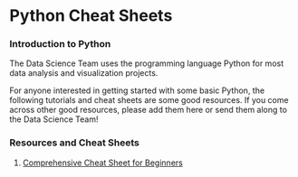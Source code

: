 
# Python Cheat Sheets

### Introduction to Python

The Data Science Team uses the programming language Python for most data analysis and visualization projects.

For anyone interested in getting started with some basic Python, the following tutorials and cheat sheets are
some good resources. If you come across other good resources, please add them here or send them along to the Data
Science Team!

### Resources and Cheat Sheets

1. [Comprehensive Cheat Sheet for Beginners](https://medium.com/the-codehub/comprehensive-python-cheat-sheet-for-beginners-5d76bb038fa2)

